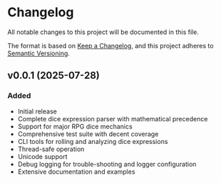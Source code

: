# Changelog

All notable changes to this project will be documented in this file.

The format is based on [Keep a Changelog](https://keepachangelog.com/en/1.1.0/),
and this project adheres to [Semantic Versioning](https://semver.org/spec/v2.0.0.html).

## v0.0.1 (2025-07-28)

### Added

- Initial release
- Complete dice expression parser with mathematical precedence
- Support for major RPG dice mechanics
- Comprehensive test suite with decent coverage
- CLI tools for rolling and analyzing dice expressions
- Thread-safe operation
- Unicode support
- Debug logging for trouble-shooting and logger configuration
- Extensive documentation and examples
